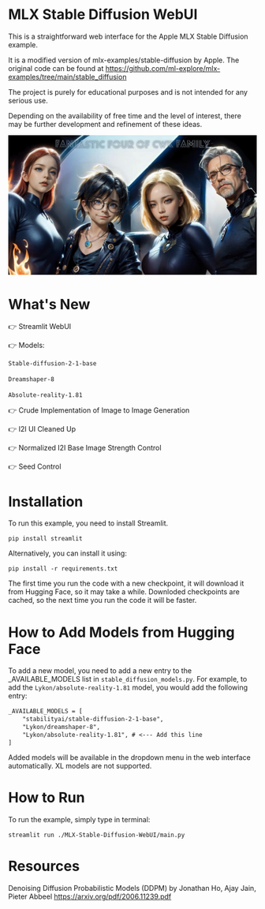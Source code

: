 MLX Stable Diffusion WebUI
====================================
This is a straightforward web interface for the Apple MLX Stable Diffusion example.

It is a modified version of mlx-examples/stable-diffusion by Apple. The original code can be found at https://github.com/ml-explore/mlx-examples/tree/main/stable_diffusion

The project is purely for educational purposes and is not intended for any serious use.

Depending on the availability of free time and the level of interest, there may be further development and refinement of these ideas.

![thumb.jpeg](thumb.jpeg)

What's New
=============

👉 Streamlit WebUI

👉 Models: 
  
    Stable-diffusion-2-1-base

    Dreamshaper-8

    Absolute-reality-1.81

👉 Crude Implementation of Image to Image Generation

👉 I2I UI Cleaned Up

👉 Normalized I2I Base Image Strength Control

👉 Seed Control

Installation
=============

To run this example, you need to install Streamlit. 

    pip install streamlit   

Alternatively, you can install it using:

    pip install -r requirements.txt

The first time you run the code with a new checkpoint, it will download it from Hugging Face, so it may take a while. Downloded checkpoints are cached, so the next time you run the code it will be faster.

How to Add Models from Hugging Face
===================================

To add a new model, you need to add a new entry to the _AVAILABLE_MODELS list in `stable_diffusion_models.py`. For example, to add the `Lykon/absolute-reality-1.81` model, you would add the following entry:

    _AVAILABLE_MODELS = [
        "stabilityai/stable-diffusion-2-1-base",
        "Lykon/dreamshaper-8",
        "Lykon/absolute-reality-1.81", # <--- Add this line
    ]

Added models will be available in the dropdown menu in the web interface automatically. XL models are not supported. 

How to Run
=============
To run the example, simply type in terminal:

    streamlit run ./MLX-Stable-Diffusion-WebUI/main.py

Resources
=============

Denoising Diffusion Probabilistic Models (DDPM) by Jonathan Ho, Ajay Jain, Pieter Abbeel
https://arxiv.org/pdf/2006.11239.pdf

